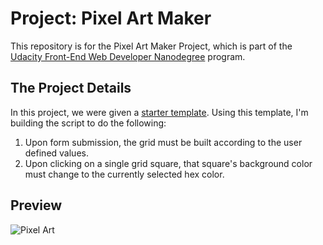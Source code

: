 # Project: Pixel Art Maker

This repository is for the Pixel Art Maker Project, which is part of the [Udacity Front-End Web Developer Nanodegree](https://www.udacity.com/course/front-end-web-developer-nanodegree--nd001) program.

## The Project Details

In this project, we were given a [starter template](https://github.com/udacity/project-pixel-art-maker-starter).  Using this template, I'm building the script to do the following:

1. Upon form submission, the grid must be built according to the user defined values.
2. Upon clicking on a single grid square,  that square's background color must change to the currently selected hex color.


## Preview
![Pixel Art](https://github.com/susanschen/Pixel-Art-Maker/blob/master/happy.JPG "Pixel Art")


